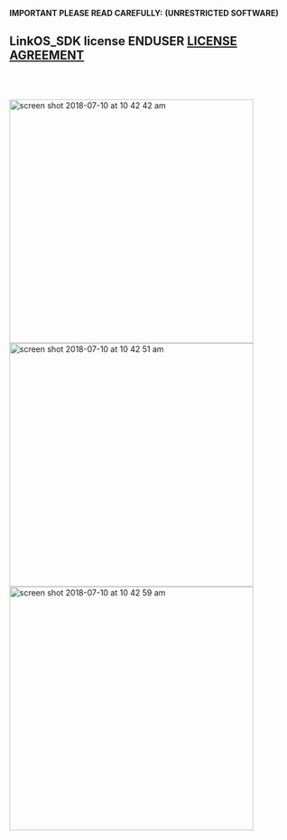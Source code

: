**IMPORTANT PLEASE READ CAREFULLY:**
**(UNRESTRICTED SOFTWARE)** 
##  LinkOS_SDK license ENDUSER [LICENSE AGREEMENT](http://link-os.github.io/Zebra_SDK_EULA.pdf)
<br/>
<br/>

<p float="left">
<img width="432" height=”600” alt="screen shot 2018-07-10 at 10 42 42 am" src="https://user-images.githubusercontent.com/41017424/42521299-11300d38-842e-11e8-8a6d-1d17b3da6d20.png">
<img width="432" height=”600” alt="screen shot 2018-07-10 at 10 42 51 am" src="https://user-images.githubusercontent.com/41017424/42521300-123c0dda-842e-11e8-9519-7bc3eb72b698.png">
<img width="432" height=”600” alt="screen shot 2018-07-10 at 10 42 59 am" src="https://user-images.githubusercontent.com/41017424/42521302-1332adca-842e-11e8-94bc-1ca1af65ecdc.png">
  </p>
